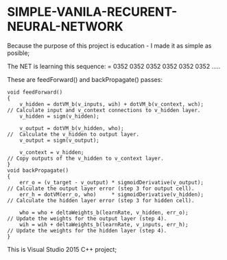 # SIMPLE-VANILA-RECURENT-NEURAL-NETWORK

Because the purpose of this project is education - I made it as simple as posible;

The NET is learning this sequence: = 0352 0352 0352 0352 0352 0352 ..... 

These are feedForward() and backPropagate() passes:

	void feedForward()
	{
		v_hidden = dotVM_b(v_inputs, wih) + dotVM_b(v_context, wch);              // Calculate input and v_context connections to v_hidden layer.
		v_hidden = sigm(v_hidden);

		v_output = dotVM_b(v_hidden, who);                                                            //  Calculate the v_hidden to output layer.
		v_output = sigm(v_output);

		v_context = v_hidden;                                                                 // Copy outputs of the v_hidden to v_context layer.
	}
	void backPropagate()
	{
		err_o = (v_target - v_output) * sigmoidDerivative(v_output);                // Calculate the output layer error (step 3 for output cell).              
		err_h = dotVM(err_o, who)     * sigmoidDerivative(v_hidden);                // Calculate the hidden layer error (step 3 for hidden cell).

		who = who + deltaWeights_b(learnRate, v_hidden, err_o);                              // Update the weights for the output layer (step 4).  
		wih = wih + deltaWeights_b(learnRate, v_inputs, err_h);                              // Update the weights for the hidden layer (step 4).
	}


This is Visual Studio 2015 C++ project;
